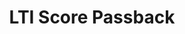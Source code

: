 ---
title: LTI Score Passback
redirect_to: https://ucfopen.github.io/Obojobo-Docs/releases/v3.3.2/authors/assessment_lti_replace_result
---